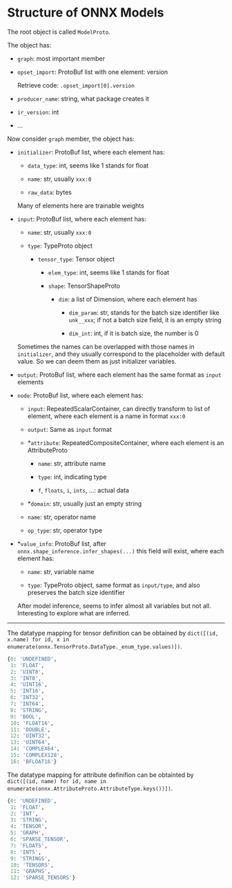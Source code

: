 # Structure of ONNX Models

The root object is called `ModelProto`.

The object has:

- `graph`: most important member

- `opset_import`: ProtoBuf list with one element: version

    Retrieve code: `.opset_import[0].version`

- `producer_name`: string, what package creates it

- `ir_version`: int

- ...

Now consider `graph` member, the object has:

- `initializer`: ProtoBuf list, where each element has:

    - `data_type`: int, seems like 1 stands for float
    
    - `name`: str, usually `xxx:0`
    
    - `raw_data`: bytes
    
    Many of elements here are trainable weights

- `input`: ProtoBuf list, where each element has:

    - `name`: str, usually `xxx:0`
    
    - `type`: TypeProto object
        
        - `tensor_type`: Tensor object
        
            - `elem_type`: int, seems like 1 stands for float
    
            - `shape`: TensorShapeProto
    
                - `dim`: a list of Dimension, where each element has
                
                    - `dim_param`: str, stands for the batch size identifier like `unk__xxx`; if not a batch size field, it is an empty string

                    - `dim_int`: int, if it is batch size, the number is 0
    
    Sometimes the names can be overlapped with those names in `initializer`, and they usually correspond to the placeholder with default value.
    So we can deem them as just initializer variables.

- `output`: ProtoBuf list, where each element has the same format as `input` elements
  
- `node`: ProtoBuf list, where each element has:

    - `input`: RepeatedScalarContainer, can directly transform to list of element, where each element is a name in format `xxx:0`
    
    - `output`: Same as `input` format
    
    - *`attribute`: RepeatedCompositeContainer, where each element is an AttributeProto
    
        - `name`: str, attribute name
    
        - `type`: int, indicating type
    
        - `f`, `floats`, `i`, `ints`, ...: actual data
    
    - *`domain`: str, usually just an empty string
    
    - `name`: str, operator name
    
    - `op_type`: str, operator type

- *`value_info`: ProtoBuf list, after `onnx.shape_inference.infer_shapes(...)` this field will exist, where each element has:

    - `name`: str, variable name
    
    - `type`: TypeProto object, same format as `input/type`, and also preserves the batch size identifier

    After model inference, seems to infer almost all variables but not all. Interesting to explore what are inferred.

----

The datatype mapping for tensor definition can be obtained by `dict([(id, x.name) for id, x in enumerate(onnx.TensorProto.DataType._enum_type.values)])`.

```python
{0: 'UNDEFINED',
 1: 'FLOAT',
 2: 'UINT8',
 3: 'INT8',
 4: 'UINT16',
 5: 'INT16',
 6: 'INT32',
 7: 'INT64',
 8: 'STRING',
 9: 'BOOL',
 10: 'FLOAT16',
 11: 'DOUBLE',
 12: 'UINT32',
 13: 'UINT64',
 14: 'COMPLEX64',
 15: 'COMPLEX128',
 16: 'BFLOAT16'}
```

The datatype mapping for attribute definifion can be obtainted by `dict([(id, name) for id, name in enumerate(onnx.AttributeProto.AttributeType.keys())])`.

```python
{0: 'UNDEFINED',
 1: 'FLOAT',
 2: 'INT',
 3: 'STRING',
 4: 'TENSOR',
 5: 'GRAPH',
 6: 'SPARSE_TENSOR',
 7: 'FLOATS',
 8: 'INTS',
 9: 'STRINGS',
 10: 'TENSORS',
 11: 'GRAPHS',
 12: 'SPARSE_TENSORS'}
```
